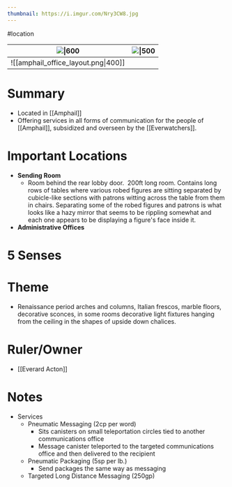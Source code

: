 ```yaml
---
thumbnail: https://i.imgur.com/Nry3CW8.jpg
---
```

#location

| ![\|600](https://i.imgur.com/Nry3CW8.jpg) | ![\|500](https://i.imgur.com/YLLdqpV.jpg) |
| ----------------------------------------- | ----------------------------------------- |
| ![[amphail_office_layout.png\|400]]|                                           | 
# Summary
- Located in [[Amphail]]
- Offering services in all forms of communication for the people of [[Amphail]], subsidized and overseen by the [[Everwatchers]].

# Important Locations
- **Sending Room**
	- Room behind the rear lobby door.  200ft long room. Contains long rows of tables where various robed figures are sitting separated by cubicle-like sections with patrons witting across the table from them in chairs. Separating some of the robed figures and patrons is what looks like a hazy mirror that seems to be rippling somewhat and each one appears to be displaying a figure's face inside it.
- **Administrative Offices**

# 5 Senses
# Theme
- Renaissance period arches and columns, Italian frescos, marble floors, decorative sconces, in some rooms decorative light fixtures hanging from the ceiling in the shapes of upside down chalices.

# Ruler/Owner
- [[Everard Acton]]
# Notes
-   Services
    -   Pneumatic Messaging (2cp per word)
        -   Sits canisters on small teleportation circles tied to another communications office
        -   Message canister teleported to the targeted communications office and then delivered to the recipient
    -   Pneumatic Packaging (5sp per lb.)
        -   Send packages the same way as messaging
    -   Targeted Long Distance Messaging (250gp)
